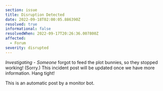 ```yaml
---
section: issue
title: Disruption Detected
date: 2022-09-18T02:00:05.886390Z
resolved: true
informational: false
resolvedWhen: 2022-09-17T20:26:36.007800Z
affected:
  - Forum
severity: disrupted
---
```

*Investigating* - _Someone_ forgot to feed the plot bunnies, so they stopped working! (Sorry.) This incident post will be updated once we have more information. Hang tight!

This is an automatic post by a monitor bot.
        